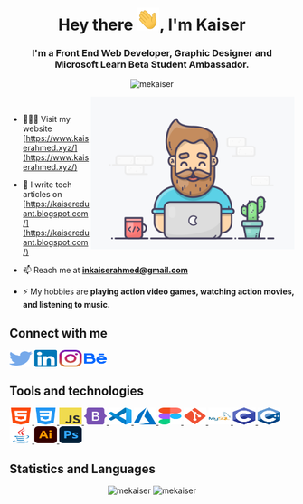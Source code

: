 <h1 align="center">Hey there <img src="icons/wave.gif" height="40" width="40">, I'm Kaiser</h1>
<h3 align="center">I'm a Front End Web Developer, Graphic Designer and Microsoft Learn Beta Student Ambassador.</h3>

<p align="center"> <img src="https://komarev.com/ghpvc/?username=mekaiser&label=Profile%20views&color=FF6948&style=flat" alt="mekaiser" /> </p>

<img align="right" src="images/developer.gif" width="360" height="270" alt="GIF"/>

<p>&nbsp;</p>

- 👨🏻‍💻 Visit my website [https://www.kaiserahmed.xyz/](https://www.kaiserahmed.xyz/)

- 📝 I write tech articles on [https://kaisereduant.blogspot.com/](https://kaisereduant.blogspot.com/)

- 📫 Reach me at **inkaiserahmed@gmail.com**

- ⚡ My hobbies are **playing action video games, watching action movies, and listening to music.**

## Connect with me

<p align="left">
<a href="https://twitter.com/inkaiserahmed" target="_blank"><img align="center" src="icons/connections/twitter.svg" alt="inkaiserahmed" height="30" width="40" /></a>
<a href="https://linkedin.com/in/inkaiserahmed" target="_blank"><img align="center" src="icons/connections/linkedin.svg" alt="inkaiserahmed" height="30" width="40" /></a>
<a href="https://instagram.com/inkaiserahmed" target="_blank"><img align="center" src="icons/connections/instagram.svg" alt="inkaiserahmed" height="30" width="40" /></a>
<a href="https://www.behance.net/inkaiserahmed" target="_blank"><img align="center" src="icons/connections/behance.svg" alt="inkaiserahmed" height="30" width="40" /></a>
</p>

## Tools and technologies

<p align="left"> 
<a href="https://www.w3.org/html/" target="_blank"> <img src="icons/tools and technologies/html5.svg" alt="html5" height="30" width="40"/> </a> 
<a href="https://www.w3schools.com/css/" target="_blank"> <img src="icons/tools and technologies/css3.svg" alt="css3" height="30" width="40"/> </a>
<a href="https://www.javascript.com/" target="_blank"> <img src="icons/tools and technologies/javascript.svg" alt="javascript" height="30" width="40"/> </a>
<a href="https://getbootstrap.com/" target="_blank"> <img src="icons/tools and technologies/bootstrap-5-1.svg" alt="bootstrap" height="30" width="40"/> </a>
<a href="https://code.visualstudio.com/" target="_blank"> <img src="icons/tools and technologies/Visual_Studio_Code_1.18_icon.svg" alt="vscode" height="30" width="40"/> </a>
<a href="https://azure.microsoft.com/en-us/" target="_blank"> <img src="icons/tools and technologies/azure.svg" alt="azure" height="30" width="40"/> </a>
<a href="https://www.figma.com/" target="_blank"> <img src="icons/tools and technologies/Figma-logo.svg" alt="figma" height="30" width="40"/> </a>
<a href="https://git-scm.com/" target="_blank"> <img src="icons/tools and technologies/Git_icon.svg" alt="git" height="30" width="40"/> </a>
<a href="https://www.mysql.com/" target="_blank"> <img src="icons/tools and technologies/mysql-original-wordmark.svg" alt="mysql" height="30" width="40"/> </a>
<a href="https://www.cprogramming.com/" target="_blank"> <img src="icons/tools and technologies/C_Logo.svg" alt="c" height="30" width="40"/> </a>
<a href="https://www.w3schools.com/cpp/" target="_blank"> <img src="icons/tools and technologies/C++_Logo.svg" alt="c++" height="30" width="40"/> </a>
<a href="https://www.java.com/en/" target="_blank"> <img src="icons/tools and technologies/java-original.svg" alt="java" height="30" width="40"/> </a>
<a href="https://www.adobe.com/in/products/illustrator.html" target="_blank"> <img src="icons/tools and technologies/Adobe_Illustrator_CC_icon.svg" alt="illustrator" height="30" width="40"/> </a>
<a href="https://www.photoshop.com/en" target="_blank"> <img src="icons/tools and technologies/Adobe_Photoshop_CC_icon.svg" alt="photoshop" height="30" width="40"/> </a>
</p>

## Statistics and Languages

<p align="center"> 
    <img src="https://github-readme-stats-wine-rho.vercel.app/api?username=mekaiser&bg_color=00000000&include_all_commits=true&count_private=true&show_icons=true&hide_rank=false&icon_color=6381AF&text_color=f2f2f2&hide_title=true&disable_animations=true" alt="mekaiser" width="411"/> 
    <img src="https://github-readme-stats-wine-rho.vercel.app/api/top-langs?username=mekaiser&theme=dark&include_all_commits=true&count_private=true&layout=compact&bg_color=00000000" alt="mekaiser" height="136" />
</p>
